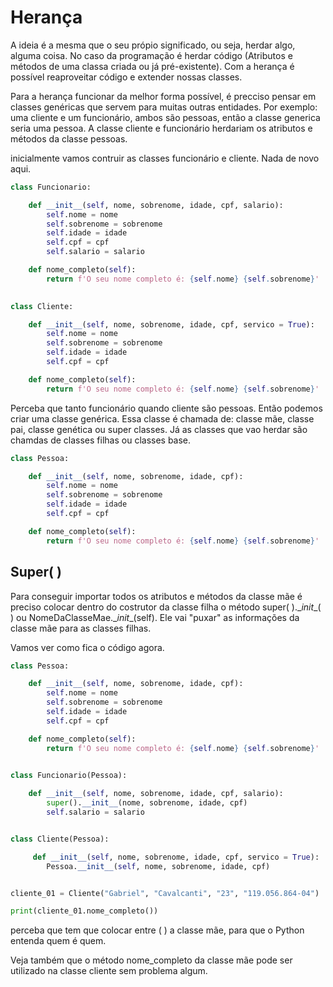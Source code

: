 # Herança

A ideia é a mesma que o seu própio significado, ou seja, herdar algo, alguma coisa. No caso da programação é herdar
código (Atributos e métodos de uma classa criada ou já pré-existente). Com a herança é possível reaproveitar código e extender nossas classes.

Para a herança funcionar da melhor forma possível, é precciso pensar em classes genéricas que servem para muitas outras entidades. Por exemplo: 
uma cliente e um funcionário, ambos são pessoas, então a classe generica seria uma pessoa. A classe cliente e funcionário herdariam os atributos
e métodos da classe pessoas.

inicialmente vamos contruir as classes funcionário e cliente. Nada de novo aqui.

```Python
class Funcionario:

    def __init__(self, nome, sobrenome, idade, cpf, salario):
        self.nome = nome
        self.sobrenome = sobrenome
        self.idade = idade
        self.cpf = cpf
        self.salario = salario

    def nome_completo(self):
        return f'O seu nome completo é: {self.nome} {self.sobrenome}'
    

class Cliente:

    def __init__(self, nome, sobrenome, idade, cpf, servico = True):
        self.nome = nome
        self.sobrenome = sobrenome
        self.idade = idade
        self.cpf = cpf

    def nome_completo(self):
        return f'O seu nome completo é: {self.nome} {self.sobrenome}'

```

Perceba que tanto funcionário quando cliente são pessoas. Então podemos criar uma classe genérica. Essa classe é chamada de:
classe mãe, classe pai, classe genética ou super classes. Já as classes que vao herdar são chamdas de classes filhas ou classes base.

```Python
class Pessoa:

    def __init__(self, nome, sobrenome, idade, cpf):
        self.nome = nome
        self.sobrenome = sobrenome
        self.idade = idade
        self.cpf = cpf

    def nome_completo(self):
        return f'O seu nome completo é: {self.nome} {self.sobrenome}'
```

## Super( )

Para conseguir importar todos os atributos e métodos da classe mãe é preciso colocar dentro do costrutor da classe filha
o método super( ).\__init__( ) ou NomeDaClasseMae.\__init__(self). Ele vai "puxar" as informações da classe mãe para as classes filhas.

Vamos ver como fica o código agora.

```Python
class Pessoa:

    def __init__(self, nome, sobrenome, idade, cpf):
        self.nome = nome
        self.sobrenome = sobrenome
        self.idade = idade
        self.cpf = cpf

    def nome_completo(self):
        return f'O seu nome completo é: {self.nome} {self.sobrenome}'
    

class Funcionario(Pessoa):

    def __init__(self, nome, sobrenome, idade, cpf, salario):
        super().__init__(nome, sobrenome, idade, cpf)
        self.salario = salario


class Cliente(Pessoa):

     def __init__(self, nome, sobrenome, idade, cpf, servico = True):
        Pessoa.__init__(self, nome, sobrenome, idade, cpf)


cliente_01 = Cliente("Gabriel", "Cavalcanti", "23", "119.056.864-04")

print(cliente_01.nome_completo())
```

perceba que tem que colocar entre ( ) a classe mãe, para que o Python entenda quem é quem.

Veja também que o método nome_completo da classe mãe pode ser utilizado na classe cliente sem problema algum.
